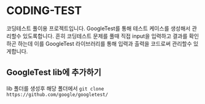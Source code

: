 # CODING-TEST
코딩테스트 풀이용 프로젝트입니다. GoogleTest를 통해 테스트 케이스를 생성해서 관리할수 있도록합니다.
흔히 코딩테스트 문제를 풀때 직접 input을 입력하고 결과를 확인하곤 하는데 이를 GoogleTest 라이브러리를 통해 입력과 출력을 코드로써 관리할수 있게합니다.


## GoogleTest lib에 추가하기
lib 폴더를 생성후 해당 폴더에서 `git clone https://github.com/google/googletest/`
